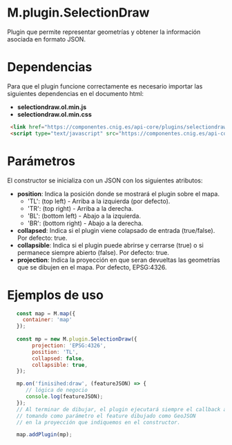 # M.plugin.SelectionDraw

Plugin que permite representar geometrías y obtener la información asociada en formato JSON.

# Dependencias

Para que el plugin funcione correctamente es necesario importar las siguientes dependencias en el documento html:

- **selectiondraw.ol.min.js**
- **selectiondraw.ol.min.css**


```html
 <link href="https://componentes.cnig.es/api-core/plugins/selectiondraw/selectiondraw.ol.min.css" rel="stylesheet" />
 <script type="text/javascript" src="https://componentes.cnig.es/api-core/plugins/selectiondraw/selectiondraw.ol.min.js"></script>
```

# Parámetros

El constructor se inicializa con un JSON con los siguientes atributos:

- **position**: Indica la posición donde se mostrará el plugin sobre el mapa.
  - 'TL': (top left) - Arriba a la izquierda (por defecto).
  - 'TR': (top right) - Arriba a la derecha.
  - 'BL': (bottom left) - Abajo a la izquierda.
  - 'BR': (bottom right) - Abajo a la derecha.
- **collapsed**: Indica si el plugin viene colapsado de entrada (true/false). Por defecto: true.
- **collapsible**: Indica si el plugin puede abrirse y cerrarse (true) o si permanece siempre abierto (false). Por defecto: true.
- **projection**: Indica la proyección en que seran devueltas las geometrías que se dibujen en el mapa. Por defecto, EPSG:4326.

# Ejemplos de uso

```javascript
   const map = M.map({
     container: 'map'
   });
  
   const mp = new M.plugin.SelectionDraw({
        projection: 'EPSG:4326',
        position: 'TL',
        collapsed: false,
        collapsible: true,
   });

   mp.on('finisihed:draw', (featureJSON) => {
      // lógica de negocio
      console.log(featureJSON);
   });
   // Al terminar de dibujar, el plugin ejecutará siempre el callback anterior, 
   // tomando como parámetro el feature dibujado como GeoJSON 
   // en la proyección que indiquemos en el constructor.

   map.addPlugin(mp);
```
